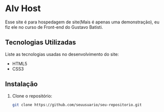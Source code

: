 # Alv Host

Esse site é para hospedagem de site(Mais é apenas uma demonstração), eu fiz ele no curso de Front-end do Gustavo Batisti. 

## Tecnologias Utilizadas

Liste as tecnologias usadas no desenvolvimento do site:

- HTML5
- CSS3 

## Instalação
1. Clone o repositório:
   ```bash
   git clone https://github.com/seuusuario/seu-repositorio.git
